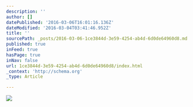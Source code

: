```yaml
---
description: ''
author: []
datePublished: '2016-03-06T16:01:16.136Z'
dateModified: '2016-03-04T03:41:46.952Z'
title: ''
sourcePath: _posts/2016-03-06-1ce3844d-3e59-4254-ab4d-6d0de64960d8.md
published: true
inFeed: true
hasPage: true
inNav: false
url: 1ce3844d-3e59-4254-ab4d-6d0de64960d8/index.html
_context: 'http://schema.org'
_type: Article

---
```

![](https://the-grid-user-content.s3-us-west-2.amazonaws.com/68741c4b-629b-47d1-a679-981d4d9ed21f.png)